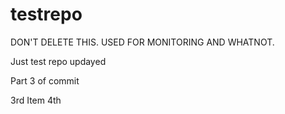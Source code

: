 # testrepo
DON'T DELETE THIS. USED FOR MONITORING AND WHATNOT.

Just test repo
updayed

Part 3 of commit

3rd Item
4th
